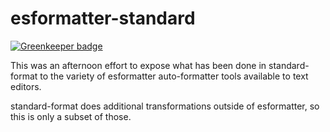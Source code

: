 # esformatter-standard

[![Greenkeeper badge](https://badges.greenkeeper.io/bcomnes/esformatter-standard.svg)](https://greenkeeper.io/)

This was an afternoon effort to expose what has been done in standard-format to the variety of esformatter auto-formatter tools available to text editors.

standard-format does additional transformations outside of esformatter, so this is only a subset of those.
